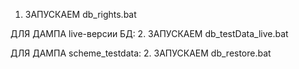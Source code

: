 1. ЗАПУСКАЕМ db_rights.bat

ДЛЯ ДАМПА live-версии БД:
2. ЗАПУСКАЕМ db_testData_live.bat

ДЛЯ ДАМПА scheme_testdata:
2. ЗАПУСКАЕМ db_restore.bat